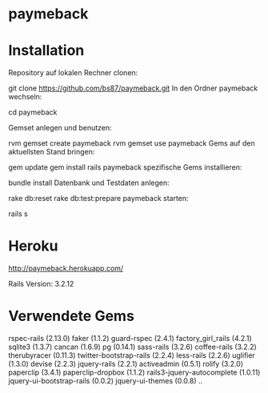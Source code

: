paymeback
=========


Installation
=========
Repository auf lokalen Rechner clonen:

 git clone https://github.com/bs87/paymeback.git
In den Ordner paymeback wechseln:

 cd paymeback


Gemset anlegen und benutzen:

 rvm gemset create paymeback
 rvm gemset use paymeback
Gems auf den aktuellsten Stand bringen:

 gem update
 gem install rails
paymeback spezifische Gems installieren:

 bundle install
Datenbank und Testdaten anlegen:

 rake db:reset
 rake db:test:prepare
paymeback starten:

  rails s


Heroku
======
http://paymeback.herokuapp.com/

Rails
Version: 3.2.12

Verwendete Gems
==========
rspec-rails (2.13.0)
faker (1.1.2)
guard-rspec (2.4.1)
factory_girl_rails (4.2.1)
sqlite3 (1.3.7)
cancan (1.6.9)
pg (0.14.1)
sass-rails (3.2.6)
coffee-rails (3.2.2)
therubyracer (0.11.3)
twitter-bootstrap-rails (2.2.4)
less-rails (2.2.6)
uglifier (1.3.0)
devise (2.2.3)
jquery-rails (2.2.1)
activeadmin (0.5.1)
rolify (3.2.0)
paperclip (3.4.1)
paperclip-dropbox (1.1.2)
rails3-jquery-autocomplete (1.0.11)
jquery-ui-bootstrap-rails (0.0.2)
jquery-ui-themes (0.0.8)
..